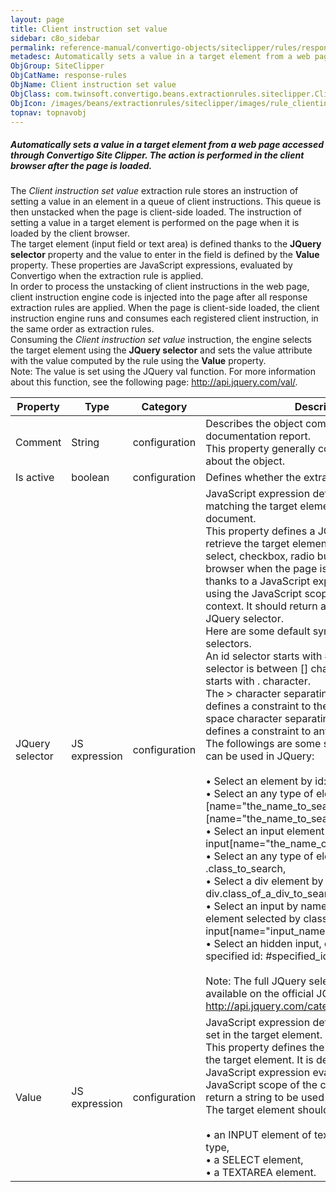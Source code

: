 ```yaml
---
layout: page
title: Client instruction set value
sidebar: c8o_sidebar
permalink: reference-manual/convertigo-objects/siteclipper/rules/response-rules/client-instruction-set-value/
metadesc: Automatically sets a value in a target element from a web page accessed through Convertigo Site Clipper. The action is performed in the client browser
ObjGroup: SiteClipper
ObjCatName: response-rules
ObjName: Client instruction set value
ObjClass: com.twinsoft.convertigo.beans.extractionrules.siteclipper.ClientInstructionSetValue
ObjIcon: /images/beans/extractionrules/siteclipper/images/rule_clientinstructionsetvalue_color_32x32.png
topnav: topnavobj
---
```

##### Automatically sets a value in a target element from a web page accessed through Convertigo Site Clipper. The action is performed in the client browser after the page is loaded. 

The <i>Client instruction set value</i> extraction rule stores an instruction of setting a value in an element in a queue of client instructions. This queue is then unstacked when the page is client-side loaded. The instruction of setting a value in a target element is performed on the page when it is loaded by the client browser. <br/>The target element (input field or text area) is defined thanks to the <b>JQuery selector</b> property and the value to enter in the field is defined by the <b>Value</b> property. These properties are JavaScript expressions, evaluated by Convertigo when the extraction rule is applied. <br/>In order to process the unstacking of client instructions in the web page, <span class="computer">client instruction engine</span> code is injected into the page after all response extraction rules are applied. When the page is client-side loaded, the <span class="computer">client instruction engine</span> runs and consumes each registered client instruction, in the same order as extraction rules. <br/>Consuming the <i>Client instruction set value</i> instruction, the engine selects the target element using the <b>JQuery selector</b> and sets the <span class="computer">value</span> attribute with the value computed by the rule using the <b>Value</b> property. <br/><span class="orangetwinsoft">Note:</span> The value is set using the JQuery <span class="computer">val</span> function. For more information about this function, see the following page: <span class="computer">http://api.jquery.com/val/</span>.

Property | Type | Category | Description
--- | --- | --- | ---
Comment | String | configuration | Describes the object comment to include in the documentation report.<br/>This property generally contains an explanation about the object.
Is active | boolean | configuration | Defines whether the extraction rule is active.
JQuery selector | JS expression | configuration | JavaScript expression defining a JQuery selector matching the target element from the HTML document.<br/>This property defines a JQuery selector used to retrieve the target element (input field, text area, select, checkbox, radio button, etc.) on the client browser when the page is loaded. It is defined thanks to a JavaScript expression evaluated using the JavaScript scope of the current context. It should return a string to be used as a JQuery selector. <br/>Here are some default syntaxes for JQuery selectors. <br/>An id selector starts with <span class="computer">#</span> character, an attribute selector is between <span class="computer">[]</span> characters, a class selector starts with <span class="computer">.</span> character. <br/>The <span class="computer">&gt;</span> character separating several selectors defines a constraint to the direct ancestor. The space character separating several selectors defines a constraint to any ancestor. <br/>The followings are some simple selectors that can be used in JQuery: <br/><br/>• Select an element by id: <span class="computer">#the_id_to_search</span>, <br/>• Select an any type of element by name: <span class="computer">[name="the_name_to_search"]</span> or also <span class="computer">*[name="the_name_to_search"]</span>, <br/>• Select an input element by name: <span class="computer">input[name="the_name_of_the_input_to_search"]</span>, <br/>• Select an any type of element by class: <span class="computer">.class_to_search</span>, <br/>• Select a div element by class: <span class="computer">div.class_of_a_div_to_search</span>, <br/>• Select an input by name, direct child of a form element selected by class: <span class="computer">form.form_class &gt; input[name="input_name"]</span>, <br/>• Select an hidden input, descendant of a specified id: <span class="computer">#specified_id input[type="hidden"]</span>. <br/><br/><span class="orangetwinsoft">Note:</span> The full JQuery selector documentation is available on the official JQuery website: <span class="computer">http://api.jquery.com/category/selectors/</span>.
Value | JS expression | configuration | JavaScript expression defining the string value to set in the target element.<br/>This property defines the value to be entered in the target element. It is defined thanks to a JavaScript expression evaluated using the JavaScript scope of the current context. It should return a string to be used as a text value. <br/>The target element should be: <br/><br/>• an <span class="computer">INPUT</span> element of <span class="computer">text</span>, <span class="computer">hidden</span> or <span class="computer">password</span> type, <br/>• a <span class="computer">SELECT</span> element, <br/>• a <span class="computer">TEXTAREA</span> element.<br/>
